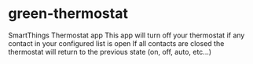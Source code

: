 # green-thermostat
SmartThings Thermostat app
This app will turn off your thermostat if any contact in your configured list is open
If all contacts are closed the thermostat will return to the previous state (on, off, auto, etc...)
